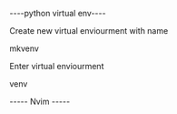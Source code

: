 ----python virtual env----


<!---->  Create new virtual enviourment with name <name> <!----> 
mkvenv <name> 

<!---->  Enter virtual enviourment <name> <!----> 
venv <name>



----- Nvim -----








